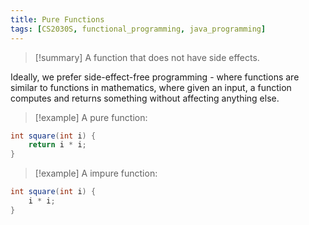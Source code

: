 ```yaml
---
title: Pure Functions
tags: [CS2030S, functional_programming, java_programming]
---
```

>[!summary] A function that does not have side effects.

Ideally, we prefer side-effect-free programming - where functions are similar to functions in mathematics, where given an input, a function computes and returns something without affecting anything else.

> [!example] A pure function:
```Java
int square(int i) {
	return i * i;
}
```
> [!example] A impure function:
```Java
int square(int i) {
	i * i;
}
```

